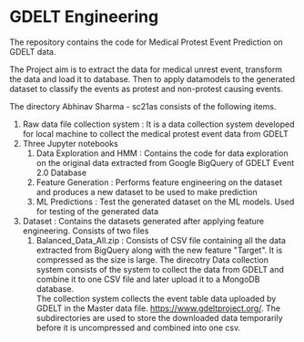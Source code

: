# GDELT Engineering
The repository contains the code for Medical Protest Event Prediction on GDELT data.<br/>

The Project aim is to extract the data for medical unrest event, transform the data and load it to database. Then to apply datamodels to the generated dataset to classify the events as protest and non-protest causing events.

The directory Abhinav Sharma - sc21as consists of the following items.
1. Raw data file collection system : It is a data collection system developed for local machine to collect the medical protest event data from GDELT
2. Three Jupyter notebooks
    1. Data Exploration and HMM : Contains the code for data exploration on the original data extracted from Google BigQuery of GDELT Event 2.0 Database
    2. Feature Generation : Performs feature engineering on the dataset and produces a new dataset to be used to make prediction
    3. ML Predictions : Test the generated dataset on the ML models. Used for testing of the generated data
3. Dataset : Contains the datasets generated after applying feature engineering. Consists of two files 
    1. Balanced_Data_All.zip : Consists of CSV file containing all the data extracted from BigQuery along with the new feature "Target". It is compressed as the size is large. 
The direcotry Data collection system consists of the system to collect the data from GDELT and combine it to one CSV file and later upload it to a MongoDB database.<br/>
The collection system collects the event table data uploaded by GDELT in the Master data file. https://www.gdeltproject.org/. The subdirectories are used to store the downloaded data temporarily before it is uncompressed and combined into one csv.
